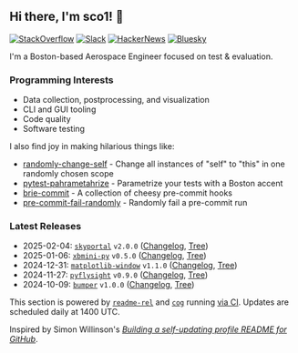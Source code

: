 ## Hi there, I'm sco1! 👋
[![StackOverflow](https://img.shields.io/badge/StackOverflow-sco1-F58025?logo=stackoverflow)](https://stackoverflow.com/users/2748311/excaza)
[![Slack](https://img.shields.io/badge/Boston%20Python-sco1-4A154B?logo=slack)](https://join.slack.com/t/bostonpython/shared_invite/zt-tnds065z-Ec_9XymfQFiPIVGXynyCjg)
[![HackerNews](https://img.shields.io/badge/HackerNews-sco1-F0652F?logo=stackoverflow)](https://news.ycombinator.com/user?id=sco1)
[![Bluesky](https://img.shields.io/badge/Bluesky-@sco1.bsky.social-brightgreen?logo=bluesky)](https://bsky.app/profile/sco1.bsky.social)

I'm a Boston-based Aerospace Engineer focused on test & evaluation.

### Programming Interests
* Data collection, postprocessing, and visualization
* CLI and GUI tooling
* Code quality
* Software testing

I also find joy in making hilarious things like:
* [randomly-change-self](https://github.com/sco1/randomly-change-self) - Change all instances of "self" to "this" in one randomly chosen scope
* [pytest-pahrametahrize](https://github.com/sco1/pytest-pahrametahrize) - Parametrize your tests with a Boston accent 
* [brie-commit](https://github.com/sco1/brie-commit) - A collection of cheesy pre-commit hooks
* [pre-commit-fail-randomly](https://github.com/sco1/pre-commit-fail-randomly) - Randomly fail a pre-commit run

### Latest Releases
<!-- [[[cog
import datetime as dt

import cog
from readme_rel.main import n_recent_releases, render_repos

rendered = render_repos(n_recent_releases())
cog.out(f"{rendered}")
]]] -->
* 2025-02-04: [`skyportal`](https://github.com/sco1/skyportal) `v2.0.0` ([Changelog](https://github.com/sco1/skyportal/releases/tag/v2.0.0), [Tree](https://github.com/sco1/skyportal/tree/v2.0.0))  
* 2025-01-06: [`xbmini-py`](https://github.com/sco1/xbmini-py) `v0.5.0` ([Changelog](https://github.com/sco1/xbmini-py/releases/tag/v0.5.0), [Tree](https://github.com/sco1/xbmini-py/tree/v0.5.0))  
* 2024-12-31: [`matplotlib-window`](https://github.com/sco1/matplotlib-window) `v1.1.0` ([Changelog](https://github.com/sco1/matplotlib-window/releases/tag/v1.1.0), [Tree](https://github.com/sco1/matplotlib-window/tree/v1.1.0))  
* 2024-11-27: [`pyflysight`](https://github.com/sco1/pyflysight) `v0.9.0` ([Changelog](https://github.com/sco1/pyflysight/releases/tag/v0.9.0), [Tree](https://github.com/sco1/pyflysight/tree/v0.9.0))  
* 2024-10-09: [`bumper`](https://github.com/sco1/bumper) `v1.0.0` ([Changelog](https://github.com/sco1/bumper/releases/tag/v1.0.0), [Tree](https://github.com/sco1/bumper/tree/v1.0.0))  
<!-- [[[end]]] -->

This section is powered by [`readme-rel`](https://github.com/sco1/readme-rel) and [`cog`](https://github.com/nedbat/cog) running [via CI](https://github.com/sco1/sco1/blob/master/.github/workflows/update_rel.yml). Updates are scheduled daily at 1400 UTC.

Inspired by Simon Willinson's [*Building a self-updating profile README for GitHub*](https://simonwillison.net/2020/Jul/10/self-updating-profile-readme/).
